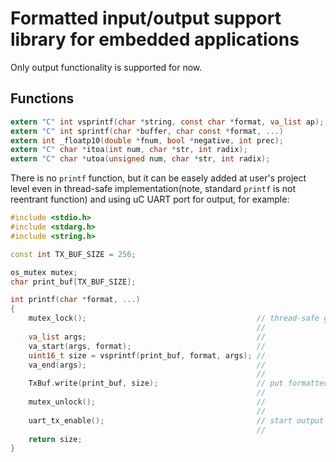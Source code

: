 # Formatted input/output support library for embedded applications

Only output functionality is supported for now.

## Functions

```C
extern "C" int vsprintf(char *string, const char *format, va_list ap);
extern "C" int sprintf(char *buffer, char const *format, ...)
extern int _floatp10(double *fnum, bool *negative, int prec);
extern "C" char *itoa(int num, char *str, int radix);
extern "C" char *utoa(unsigned num, char *str, int radix);

```

There is no `printf` function, but it can be easely added at user's project level even in thread-safe implementation(note, standard `printf` is not reentrant function) and using uC UART port for output, for example:

```C++
#include <stdio.h>
#include <stdarg.h>
#include <string.h>

const int TX_BUF_SIZE = 256;

os_mutex mutex;
char print_buf[TX_BUF_SIZE];

int printf(char *format, ...)
{
    mutex_lock();                                      // thread-safe guard
                                                       //
    va_list args;                                      //
    va_start(args, format);                            //
    uint16_t size = vsprintf(print_buf, format, args); //
    va_end(args);                                      //
                                                       //
    TxBuf.write(print_buf, size);                      // put formatted data to port buffer
                                                       //
    mutex_unlock();                                    //
                                                       //
    uart_tx_enable();                                  // start output
                                                       //
    return size;
}

```
